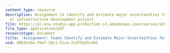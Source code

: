 ```yaml
---
content_type: resource
description: Assignment to identify and estimate major uncertainties for a real estate
  or infrastructure development project.
file: https://ol-ocw-studio-app-production.s3.amazonaws.com/courses/ids-720j-tools-for-analysis-design-for-real-estate-and-infrastructure-development-spring-2010/d8b3e19afbef10c151ca2cd75d25cd65_MITESD_712S10_proj02.pdf
file_type: application/pdf
resourcetype: Document
title: 'Assignment: Teams Identify and Estimate Major Uncertainties for Projects'
uid: d8b3e19a-fbef-10c1-51ca-2cd75d25cd65
---
```

